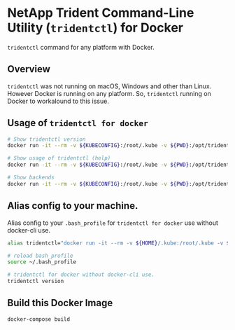 NetApp Trident Command-Line Utility (`tridentctl`) for Docker
===
`tridentctl` command for any platform with Docker.

## Overview

`tridentctl` was not running on macOS, Windows and other than Linux.
However Docker is running on any platform.
So, `tridentctl` running on Docker to workalound to this issue.

## Usage of `tridentctl for docker`

```bash
# Show tridentctl version
docker run -it --rm -v ${KUBECONFIG}:/root/.kube -v ${PWD}:/opt/trident sightseeker/tridentctl} version

# Show usage of tridentctl (help)
docker run -it --rm -v ${KUBECONFIG}:/root/.kube -v ${PWD}:/opt/trident sightseeker/tridentctl} --help

# Show backends
docker run -it --rm -v ${KUBECONFIG}:/root/.kube -v ${PWD}:/opt/trident sightseeker/tridentctl get backend
```

## Alias config to your machine.

Alias config to your `.bash_profile` for `tridentctl for docker` use without docker-cli use.

```bash
alias tridentctl="docker run -it --rm -v ${HOME}/.kube:/root/.kube -v ${PWD}:/opt/trident sightseeker/tridentctl"

# reload bash_profile
source ~/.bash_profile

# tridentctl for docker without docker-cli use.
tridentctl version
```


## Build this Docker Image

```
docker-compose build
```
